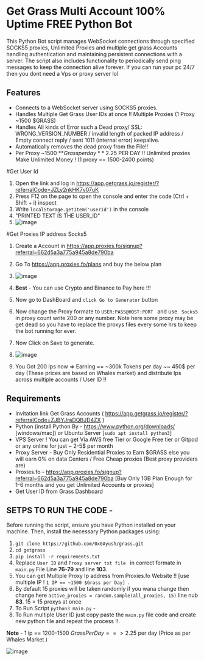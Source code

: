 # Get Grass Multi Account 100% Uptime FREE Python Bot

This Python Bot script manages WebSocket connections through specified SOCKS5 proxies, Unlimited Proxies and multiple get grass Accounts handling authentication and maintaining persistent connections with a server. The script also includes functionality to periodically send ping messages to keep the connection alive forever. If you can run your pc 24/7 then you dont need a Vps or proxy server lol

## Features

- Connects to a WebSocket server using SOCKS5 proxies.
- Handles Multiple Get Grass User IDs at once !! Multiple Proxies (1 Proxy ~1500 $GRASS)
- Handles All kinds of Error such a Dead proxy/ SSL: WRONG_VERSION_NUMBER / invalid length of packed IP address / Empty connect reply / sent 1011 (internal error) keepalive.
- Automatically removes the dead proxy from the File!!
- Per Proxy ~1500 **$Grass per day** ~2.25$ PER DAY !! Unlimited proxies Make Unlimited Money ! (1 proxy == 1500-2400 points)

#Get User Id 

1. Open the link and log in https://app.getgrass.io/register/?referralCode=JZLy2nkHK7v07uK
2. Press F12 on the page to open the console and enter the code (Ctrl + Shift + i) inspect
3. Write `localStorage.getItem('userId')` in the console
4. "PRINTED TEXT IS THE USER_ID"
5. ![image](https://github.com/0x0Ayush/getgrass/assets/99666258/625ae9ef-15de-43f1-a3cb-358a95f4c1bc)



#Get Proxies IP address Socks5 

1. Create a Account in https://app.proxies.fo/signup?referral=662d5a3a775a945a8de790ba
2. Go To https://app.proxies.fo/plans and buy the below plan
3. ![image](https://github.com/0x0Ayush/getgrass/assets/99666258/6a1bf5c0-1fe4-4a57-a3d2-7a637826bff6)
4. **Best** - You can use Crypto and Binance to Pay here !!!
5. Now go to DashBoard and `click Go to Generator` button
6. Now change the Proxy formate to `USER:PASS@HOST:PORT ` and use ` Socks5` in proxy count write 200 or any number. Note here some proxy may be get dead so you have to replace the proxys files every some hrs to keep the bot running for ever.
7. Now Click on Save to generate.
8. ![image](https://github.com/0x0Ayush/getgrass/assets/99666258/526c3256-3ed3-40fb-bdc3-d8e2c8a7f4bb)

9. You Got 200 Ips now => Earning == ~300k Tokens per day ~~ 450$ per day (These prices are based on Whales market) and distribute Ips across multiple accounts / User ID !!

## Requirements

- Invitation link Get Grass Accounts ( https://app.getgrass.io/register/?referralCode=ZJBYJraDQBJD4ZX )
- Python (install Python By - https://www.python.org/downloads/ [windows/mac]) or Ubuntu Server [`sudo apt install python3`]
- VPS Server ! You can get Via AWS free Tier or Google Free tier or Gitpod or any online for just ~ 2-5$ per month
- Proxy Server - Buy Only Residential Proxies to Earn $GRASS else you will earn 0% on data Centers / Free Cheap proxies (Best proxy providers are)
- Proxies.fo -  https://app.proxies.fo/signup?referral=662d5a3a775a945a8de790ba [Buy Only 1GB Plan Enough for 1-6 months and you get Unlimited Accounts or proxies]
- Get User ID from Grass Dashboard

## SETPS TO RUN THE CODE -

Before running the script, ensure you have Python installed on your machine. Then, install the necessary Python packages using:

1. ``` git clone https://github.com/0x0Ayush/grass.git ```
2. ``` cd getgrass ```
3. ``` pip install -r requirements.txt ```
4. Replace `User ID` and `Proxy server txt file ` in correct formate in `main.py` File Line **76-79** and line **103**.
5. You can get Multiple Proxy Ip address from Proxies.fo Website !! [use multiple IP ! `1 IP == ~1500 $Grass per Day] `.
6. By default 15 proxies will be taken randomly if you wana change then change here `active_proxies = random.sample(all_proxies, 15)` line nub **83**. 15 = 15 proxys at once
7. To Run Script `python3 main.py` -
9. To Run multiple User ID just copy paste the `main.py` file code and create new python file and repeat the process !!. 

**Note** - 1 ip == 1200-1500 $Grass Per Day ==> 2.25$ per day (Price as per Whales Market )

![image](https://github.com/0x0Ayush/getgrass/assets/99666258/9c3fae5d-124e-4b41-b601-88d59eccbd75)

